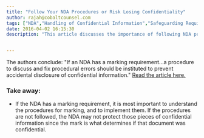 ```yaml
---
title: "Follow Your NDA Procedures or Risk Losing Confidentiality"
author: rajah@cobaltcounsel.com
tags: ["NDA","Handling of Confidential Information","Safeguarding Requirements","Obligations","Commercial Activities","Rajah"]
date: 2016-04-02 16:15:30
description: "This article discusses the importance of following NDA procedures to prevent the loss of confidentiality." 


---
```




The authors conclude: "If an NDA has a marking requirement...a procedure to discuss and fix procedural errors should be instituted to prevent accidental disclosure of confidential information." [Read the article here.](https://www.lexology.com/library/detail.aspx?g=c3bf6d53-9cba-4410-8278-1e10640c3d30)

 

### Take away:
- If the NDA has a marking requirement, it is most important to understand the procedures for marking, and to implement them. If the procedures are not followed, the NDA may not protect those pieces of confidential information since the mark is what determines if that document was confidential.
